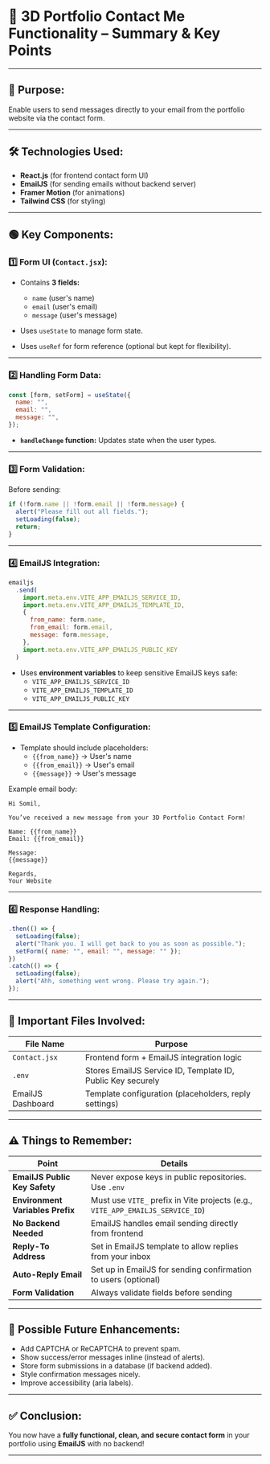 
# 📄 **3D Portfolio Contact Me Functionality – Summary & Key Points**

---

## 🚀 **Purpose:**
Enable users to send messages directly to your email from the portfolio website via the contact form.

---

## 🛠️ **Technologies Used:**

- **React.js** (for frontend contact form UI)
- **EmailJS** (for sending emails without backend server)
- **Framer Motion** (for animations)
- **Tailwind CSS** (for styling)

---

## 🟢 **Key Components:**

### 1️⃣ **Form UI (`Contact.jsx`):**

- Contains **3 fields:**
  - `name` (user's name)
  - `email` (user's email)
  - `message` (user's message)
  
- Uses `useState` to manage form state.
- Uses `useRef` for form reference (optional but kept for flexibility).

---

### 2️⃣ **Handling Form Data:**

```javascript
const [form, setForm] = useState({
  name: "",
  email: "",
  message: "",
});
```

- **`handleChange` function:** Updates state when the user types.

---

### 3️⃣ **Form Validation:**

Before sending:

```javascript
if (!form.name || !form.email || !form.message) {
  alert("Please fill out all fields.");
  setLoading(false);
  return;
}
```

---

### 4️⃣ **EmailJS Integration:**

```javascript
emailjs
  .send(
    import.meta.env.VITE_APP_EMAILJS_SERVICE_ID,
    import.meta.env.VITE_APP_EMAILJS_TEMPLATE_ID,
    {
      from_name: form.name,
      from_email: form.email,
      message: form.message,
    },
    import.meta.env.VITE_APP_EMAILJS_PUBLIC_KEY
  )
```

- Uses **environment variables** to keep sensitive EmailJS keys safe:
  - `VITE_APP_EMAILJS_SERVICE_ID`
  - `VITE_APP_EMAILJS_TEMPLATE_ID`
  - `VITE_APP_EMAILJS_PUBLIC_KEY`

---

### 5️⃣ **EmailJS Template Configuration:**

- Template should include placeholders:
  - `{{from_name}}` → User's name
  - `{{from_email}}` → User's email
  - `{{message}}` → User's message

Example email body:

```
Hi Somil,

You’ve received a new message from your 3D Portfolio Contact Form!

Name: {{from_name}}
Email: {{from_email}}

Message:
{{message}}

Regards,
Your Website
```

---

### 6️⃣ **Response Handling:**

```javascript
.then(() => {
  setLoading(false);
  alert("Thank you. I will get back to you as soon as possible.");
  setForm({ name: "", email: "", message: "" });
})
.catch(() => {
  setLoading(false);
  alert("Ahh, something went wrong. Please try again.");
});
```

---

## 📌 **Important Files Involved:**

| **File Name**  | **Purpose**                                           |
|---------------|-------------------------------------------------------|
| `Contact.jsx`  | Frontend form + EmailJS integration logic              |
| `.env`         | Stores EmailJS Service ID, Template ID, Public Key securely |
| EmailJS Dashboard | Template configuration (placeholders, reply settings) |

---

## ⚠️ **Things to Remember:**

| **Point** | **Details** |
|---------|---------|
| **EmailJS Public Key Safety** | Never expose keys in public repositories. Use `.env` |
| **Environment Variables Prefix** | Must use `VITE_` prefix in Vite projects (e.g., `VITE_APP_EMAILJS_SERVICE_ID`) |
| **No Backend Needed** | EmailJS handles email sending directly from frontend |
| **Reply-To Address** | Set in EmailJS template to allow replies from your inbox |
| **Auto-Reply Email** | Set up in EmailJS for sending confirmation to users (optional) |
| **Form Validation** | Always validate fields before sending |

---

## 📝 **Possible Future Enhancements:**

- Add CAPTCHA or ReCAPTCHA to prevent spam.
- Show success/error messages inline (instead of alerts).
- Store form submissions in a database (if backend added).
- Style confirmation messages nicely.
- Improve accessibility (aria labels).

---

## ✅ **Conclusion:**

You now have a **fully functional, clean, and secure contact form** in your portfolio using **EmailJS** with no backend!

---
